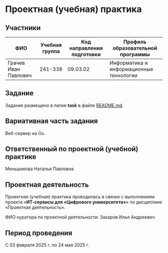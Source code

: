 # Проектная (учебная) практика

## Участники

| ФИО | Учебная группа | Код направления подготовки | Профиль образовательной программы |
|-|-|-|-|
| Грачев Иван Павлович | 241-338 | 09.03.02 | Информатика и информационные технологии |

## Задание

Задание размещено в папке **task** в файле [README.md](task/README.md).

## Вариативная часть задания

Веб-сервер на Go.

## Ответственный по проектной (учебной) практике

Меньшикова Наталья Павловна

## Проектная деятельность

Проектная (учебная) практика проводилась в связке с выполнением проекта «**ИТ-сервисы для «Цифрового университета»**» по дисциплине «Проектная деятельность».

ФИО куратора по проектной деятельности: Захаров Илья Андреевич

## Период проведения

С 03 февраля 2025 г. по 24 мая 2025 г.

